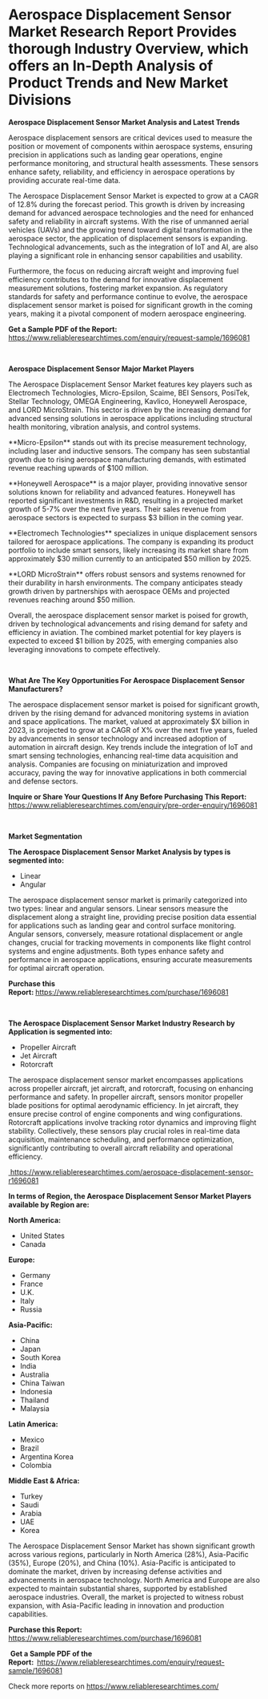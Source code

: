 <p><h1>Aerospace Displacement Sensor Market Research Report Provides thorough Industry Overview, which offers an In-Depth Analysis of Product Trends and New Market Divisions</h1></p><p><strong>Aerospace Displacement Sensor Market Analysis and Latest Trends</strong></p>
<p><p>Aerospace displacement sensors are critical devices used to measure the position or movement of components within aerospace systems, ensuring precision in applications such as landing gear operations, engine performance monitoring, and structural health assessments. These sensors enhance safety, reliability, and efficiency in aerospace operations by providing accurate real-time data.</p><p>The Aerospace Displacement Sensor Market is expected to grow at a CAGR of 12.8% during the forecast period. This growth is driven by increasing demand for advanced aerospace technologies and the need for enhanced safety and reliability in aircraft systems. With the rise of unmanned aerial vehicles (UAVs) and the growing trend toward digital transformation in the aerospace sector, the application of displacement sensors is expanding. Technological advancements, such as the integration of IoT and AI, are also playing a significant role in enhancing sensor capabilities and usability. </p><p>Furthermore, the focus on reducing aircraft weight and improving fuel efficiency contributes to the demand for innovative displacement measurement solutions, fostering market expansion. As regulatory standards for safety and performance continue to evolve, the aerospace displacement sensor market is poised for significant growth in the coming years, making it a pivotal component of modern aerospace engineering.</p></p>
<p><strong>Get a Sample PDF of the Report:&nbsp;</strong> <a href="https://www.reliableresearchtimes.com/enquiry/request-sample/1696081?utm_campaign=3085&utm_medium=2&utm_source=Github&utm_content=ia&utm_term=27032025&utm_id=aerospace-displacement-sensor">https://www.reliableresearchtimes.com/enquiry/request-sample/1696081</a></p>
<p>&nbsp;</p>
<p><strong>Aerospace Displacement Sensor Major Market Players</strong></p>
<p><p>The Aerospace Displacement Sensor Market features key players such as Electromech Technologies, Micro-Epsilon, Scaime, BEI Sensors, PosiTek, Stellar Technology, OMEGA Engineering, Kavlico, Honeywell Aerospace, and LORD MicroStrain. This sector is driven by the increasing demand for advanced sensing solutions in aerospace applications including structural health monitoring, vibration analysis, and control systems.</p><p>**Micro-Epsilon** stands out with its precise measurement technology, including laser and inductive sensors. The company has seen substantial growth due to rising aerospace manufacturing demands, with estimated revenue reaching upwards of $100 million.</p><p>**Honeywell Aerospace** is a major player, providing innovative sensor solutions known for reliability and advanced features. Honeywell has reported significant investments in R&D, resulting in a projected market growth of 5-7% over the next five years. Their sales revenue from aerospace sectors is expected to surpass $3 billion in the coming year.</p><p>**Electromech Technologies** specializes in unique displacement sensors tailored for aerospace applications. The company is expanding its product portfolio to include smart sensors, likely increasing its market share from approximately $30 million currently to an anticipated $50 million by 2025.</p><p>**LORD MicroStrain** offers robust sensors and systems renowned for their durability in harsh environments. The company anticipates steady growth driven by partnerships with aerospace OEMs and projected revenues reaching around $50 million.</p><p>Overall, the aerospace displacement sensor market is poised for growth, driven by technological advancements and rising demand for safety and efficiency in aviation. The combined market potential for key players is expected to exceed $1 billion by 2025, with emerging companies also leveraging innovations to compete effectively.</p></p>
<p>&nbsp;</p>
<p><strong>What Are The Key Opportunities For Aerospace Displacement Sensor Manufacturers?</strong></p>
<p><p>The aerospace displacement sensor market is poised for significant growth, driven by the rising demand for advanced monitoring systems in aviation and space applications. The market, valued at approximately $X billion in 2023, is projected to grow at a CAGR of X% over the next five years, fueled by advancements in sensor technology and increased adoption of automation in aircraft design. Key trends include the integration of IoT and smart sensing technologies, enhancing real-time data acquisition and analysis. Companies are focusing on miniaturization and improved accuracy, paving the way for innovative applications in both commercial and defense sectors.</p></p>
<p><strong>Inquire or Share Your Questions If Any Before Purchasing This Report:</strong> <a href="https://www.reliableresearchtimes.com/enquiry/pre-order-enquiry/1696081?utm_campaign=3085&utm_medium=2&utm_source=Github&utm_content=ia&utm_term=27032025&utm_id=aerospace-displacement-sensor">https://www.reliableresearchtimes.com/enquiry/pre-order-enquiry/1696081</a></p>
<p>&nbsp;</p>
<p><strong>Market Segmentation</strong></p>
<p><strong>The Aerospace Displacement Sensor Market Analysis by types is segmented into:</strong></p>
<p><ul><li>Linear</li><li>Angular</li></ul></p>
<p><p>The aerospace displacement sensor market is primarily categorized into two types: linear and angular sensors. Linear sensors measure the displacement along a straight line, providing precise position data essential for applications such as landing gear and control surface monitoring. Angular sensors, conversely, measure rotational displacement or angle changes, crucial for tracking movements in components like flight control systems and engine adjustments. Both types enhance safety and performance in aerospace applications, ensuring accurate measurements for optimal aircraft operation.</p></p>
<p><strong>Purchase this Report:&nbsp;</strong><a href="https://www.reliableresearchtimes.com/purchase/1696081?utm_campaign=3085&utm_medium=2&utm_source=Github&utm_content=ia&utm_term=27032025&utm_id=aerospace-displacement-sensor">https://www.reliableresearchtimes.com/purchase/1696081</a></p>
<p>&nbsp;</p>
<p><strong>The Aerospace Displacement Sensor Market Industry Research by Application is segmented into:</strong></p>
<p><ul><li>Propeller Aircraft</li><li>Jet Aircraft</li><li>Rotorcraft</li></ul></p>
<p><p>The aerospace displacement sensor market encompasses applications across propeller aircraft, jet aircraft, and rotorcraft, focusing on enhancing performance and safety. In propeller aircraft, sensors monitor propeller blade positions for optimal aerodynamic efficiency. In jet aircraft, they ensure precise control of engine components and wing configurations. Rotorcraft applications involve tracking rotor dynamics and improving flight stability. Collectively, these sensors play crucial roles in real-time data acquisition, maintenance scheduling, and performance optimization, significantly contributing to overall aircraft reliability and operational efficiency.</p></p>
<p><a href="https://www.reliableresearchtimes.com/aerospace-displacement-sensor-r1696081?utm_campaign=3085&utm_medium=2&utm_source=Github&utm_content=ia&utm_term=27032025&utm_id=aerospace-displacement-sensor">&nbsp;https://www.reliableresearchtimes.com/aerospace-displacement-sensor-r1696081</a></p>
<p><strong>In terms of Region, the Aerospace Displacement Sensor Market Players available by Region are:</strong></p>
<p>
    <p> <strong> North America: </strong>
        <ul>
            <li>United States</li>
            <li>Canada</li>
        </ul>
        </p> 
    <p> <strong> Europe: </strong>
        <ul>
            <li>Germany</li>
            <li>France</li>
            <li>U.K.</li>
            <li>Italy</li>
            <li>Russia</li>
        </ul>
        </p> 
    <p> <strong> Asia-Pacific: </strong>
        <ul>
            <li>China</li>
            <li>Japan</li>
            <li>South Korea</li>
            <li>India</li>
            <li>Australia</li>
            <li>China Taiwan</li>
            <li>Indonesia</li>
            <li>Thailand</li>
            <li>Malaysia</li>
        </ul>
        </p> 
    <p> <strong> Latin America: </strong>
        <ul>
            <li>Mexico</li>
            <li>Brazil</li>
            <li>Argentina Korea</li>
            <li>Colombia</li>
        </ul>
        </p> 
    <p> <strong> Middle East & Africa: </strong>
        <ul>
            <li>Turkey</li>
            <li>Saudi</li>
            <li>Arabia</li>
            <li>UAE</li>
            <li>Korea</li>
        </ul>
    </p>
    </p>
<p><p>The Aerospace Displacement Sensor Market has shown significant growth across various regions, particularly in North America (28%), Asia-Pacific (35%), Europe (20%), and China (10%). Asia-Pacific is anticipated to dominate the market, driven by increasing defense activities and advancements in aerospace technology. North America and Europe are also expected to maintain substantial shares, supported by established aerospace industries. Overall, the market is projected to witness robust expansion, with Asia-Pacific leading in innovation and production capabilities.</p></p>
<p><strong>Purchase this Report: </strong><a href="https://www.reliableresearchtimes.com/purchase/1696081?utm_campaign=3085&utm_medium=2&utm_source=Github&utm_content=ia&utm_term=27032025&utm_id=aerospace-displacement-sensor">https://www.reliableresearchtimes.com/purchase/1696081</a></p>
<p>&nbsp;<strong>Get a Sample PDF of the Report:&nbsp;&nbsp;</strong><a href="https://www.reliableresearchtimes.com/enquiry/request-sample/1696081?utm_campaign=3085&utm_medium=2&utm_source=Github&utm_content=ia&utm_term=27032025&utm_id=aerospace-displacement-sensor">https://www.reliableresearchtimes.com/enquiry/request-sample/1696081</a></p>
<p><strong></strong></p>
<p>Check more reports on <a href="https://www.reliableresearchtimes.com/?utm_campaign=3085&utm_medium=2&utm_source=Github&utm_content=ia&utm_term=27032025&utm_id=aerospace-displacement-sensor">https://www.reliableresearchtimes.com/</a></p>